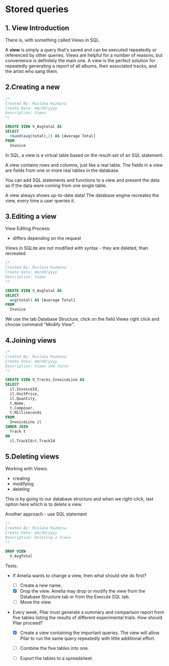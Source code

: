 # Stored queries

## 1. View Introduction

There is, with something called Views in SQL.

A **view** is simply a query that's saved and can be executed repeatedly or referenced
by other queries. Views are helpful for a number of reasons, but convenience is
definitely the main one. A view is the perfect solution for repeatedly generating
a report of all albums, their associated tracks, and the artist who sang them. 

## 2.Creating a new

```sql
/*
Created By: Ruslana Kuzmina
Create Data: mm/dd/yyyy
Description: Views
*/

CREATE VIEW V_Avgtotal AS
SELECT
  round(avg(total),2) AS [Average Total]
FROM
  Invoice
```

In SQL, a view is a virtual table based on the result-set of an SQL statement.

A view contains rows and columns, just like a real table. The fields in a view are
fields from one or more real tables in the database.

You can add SQL statements and functions to a view and present the data as if the
data were coming from one single table.

A view always shows up-to-date data! The database engine recreates the view, every
time a user queries it.

## 3.Editing a view

View Editing Process:

- differs depending on the request

Views in SQLite are not modified with syntax - they are deleted, than recreated.

```sql
/*
Created By: Ruslana Kuzmina
Create Data: mm/dd/yyyy
Description: Views
*/

CREATE VIEW V_Avgtotal AS
SELECT
  avg(total) AS [Average Total]
FROM
  Invoice
```

We use the tab Database Structure, click on the field Views right click and choose
 command "Modify View".

## 4.Joining views

```sql
/*
Created By: Ruslana Kuzmina
Create Data: mm/dd/yyyy
Description: Views and Joins
*/

CREATE VIEW V_Tracks_InvoiceLine AS
SELECT
  il.InvoiceId,
  il.UnitPrice,
  il.Quantity,
  t.Name,
  t.Composer,
  t.Milliseconds
FROM
  InvoiceLine il
INNER JOIN
  Track t
ON
  il.TrackId=t.TrackId
```

## 5.Deleting views

Working with Views:

- creating
- modifying
- deleting

This is by going to our database structure and when we right-click, last option here
which is to delete a view.

Another approach - use SQL statement

```sql
/*
Created By: Ruslana Kuzmina
Create Data: mm/dd/yyyy
Description: Deleting a Views
*/

DROP VIEW
  V_AvgTotal
```

Tests:

- If Amelia wants to change a view, then what should she do first?

  - [ ] Create a new name.
  - [x] Drop the view.
        Amelia may drop or modify the view from the Database Structure tab or from
        the Execute SQL tab.
  - [ ] Move the view.

- Every week, Pilar must generate a summary and comparison report from five tables
  listing the results of different experimental trials. How should Pilar proceed?

  - [x] Create a view containing the important queries.
        The view will allow Pilar to run the same query repeatedly with little
        additional effort.
  - [ ] Combine the five tables into one.
  - [ ] Export the tables to a spreadsheet.


